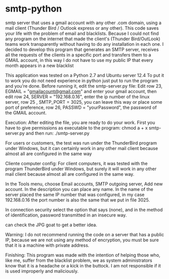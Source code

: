 # smtp-python
smtp server that uses a gmail account with any other .com domain, using a mail client (Thunder Bird / Outlook express or any other).
This code saves your life with the problem of email and blacklists. Because I could not find any program on the internet that made the client's (Thunder Bird/OutLook) teams work transparently without having to do any installation in each one. I decided to develop this program that generates an SMTP server, receives all the requests of the clients in a specific port and transfers them to a GMAIL account, in this way I do not have to use my public IP that every month appears in a new blacklist

This application  was tested on a Python 2.7 and Ubuntu server 12.4
To put it to work you do not need experience in python just put to run the program and you're done.
Before running it, edit the smtp-server.py file:
Edit row 23, EGMAIL = "gmailacount@gmail.com" and enter your gmail account, then edit row 24, SERVER = "192.168.0.16", enter the ip number of the linux server, row 25 , SMTP_PORT = 3025, you can leave this way or place some port of preference, row 26, PASSWD = "yourPassword", the password of the GMAIL account.

Execution:
After editing the file, you are ready to do your work.
First you have to give permissions as executable to the program:
chmod a + x smtp-server.py
and then run:
./smtp-server.py

For users or customers, the test was run under the ThunderBird program under Windows, but it can certainly work in any other mail client because almost all are configured in the same way

Cliente computer config:
For client computers, it was tested with the program ThunderBird under Windows, but surely it will work in any other mail client because almost all are configured in the same way.

In the Tools menu, choose Email accounts, SMTP outgoing server, Add new account.
In the description you can place any name. In the name of the server placed the same IP number that was configured, in my case 192.168.0.16
the port number is also the same that we put in file 3025.

In connection security select the option that says (none), and in the method of identification, password transmitted in an insecure way.

can check the JPG goat to get a better idea.

Warning:
I do not recommend running the code on a server that has a public IP, because we are not using any method of encryption, you must be sure that it is a machine with private address.

Finishing:
This program was made with the intention of helping those who, like me, suffer from the blacklist problem, we as system administrators know that it is a headache or a kick in the buttock. I am not responsible if it is used improperly and maliciously.

